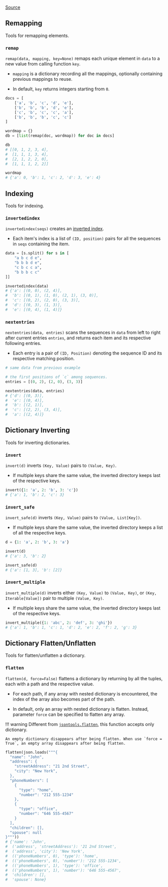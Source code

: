 [Source](https://github.com/chuanconggao/extratools/blob/master/extratools/dicttools.py)

## Remapping

Tools for remapping elements.

### `remap`

`remap(data, mapping, key=None)` remaps each unique element in `data` to a new value from calling function `key`.

- `mapping` is a dictionary recording all the mappings, optionally containing previous mappings to reuse.

- In default, `key` returns integers starting from `0`.

``` python
docs = [
    ['a', 'b', 'c', 'd', 'e'],
    ['b', 'b', 'b', 'd', 'e'],
    ['c', 'b', 'c', 'c', 'a'],
    ['b', 'b', 'b', 'c', 'c']
]

wordmap = {}
db = [list(remap(doc, wordmap)) for doc in docs]

db
# [[0, 1, 2, 3, 4],
#  [1, 1, 1, 3, 4],
#  [2, 1, 2, 2, 0],
#  [1, 1, 1, 2, 2]]

wordmap
# {'a': 0, 'b': 1, 'c': 2, 'd': 3, 'e': 4}
```

## Indexing

Tools for indexing.

### `invertedindex`

`invertedindex(seqs)` creates an [inverted index](https://en.wikipedia.org/wiki/Inverted_index).

- Each item's index is a list of `(ID, position)` pairs for all the sequences in `seqs` containing the item.

``` python
data = [s.split() for s in [
    "a b c d e",
    "b b b d e",
    "c b c c a",
    "b b b c c"
]]

invertedindex(data)
# {'a': [(0, 0), (2, 4)],
#  'b': [(0, 1), (1, 0), (2, 1), (3, 0)],
#  'c': [(0, 2), (2, 0), (3, 3)],
#  'd': [(0, 3), (1, 3)],
#  'e': [(0, 4), (1, 4)]}
```

### `nextentries`

`nextentries(data, entries)` scans the sequences in `data` from left to right after current entries `entries`, and returns each item and its respective following entries.

- Each entry is a pair of `(ID, Position)` denoting the sequence ID and its respective matching position.

``` python
# same data from previous example

# the first positions of `c` among sequences.
entries = [(0, 2), (2, 0), (3, 3)]

nextentries(data, entries)
# {'d': [(0, 3)],
#  'e': [(0, 4)],
#  'b': [(2, 1)],
#  'c': [(2, 2), (3, 4)],
#  'a': [(2, 4)]}
```

## Dictionary Inverting

Tools for inverting dictionaries.

### `invert`

`invert(d)` inverts `(Key, Value)` pairs to `(Value, Key)`.

- If multiple keys share the same value, the inverted directory keeps last of the respective keys.

``` python
invert({1: 'a', 2: 'b', 3: 'c'})
# {'a': 1, 'b': 2, 'c': 3}
```

### `invert_safe`

`invert_safe(d)` inverts `(Key, Value)` pairs to `(Value, List[Key])`.

- If multiple keys share the same value, the inverted directory keeps a list of all the respective keys.

``` python
d = {1: 'a', 2: 'b', 3: 'a'}

invert(d)
# {'a': 3, 'b': 2}

invert_safe(d)
# {'a': [1, 3], 'b': [2]}
```

### `invert_multiple`

`invert_multiple(d)` inverts either `(Key, Value)` to `(Value, Key)`, or `(Key, Iterable[Value])` pair to multiple `(Value, Key)`.

- If multiple keys share the same value, the inverted directory keeps last of the respective keys.

``` python
invert_multiple({1: 'abc', 2: 'def', 3: 'ghi'})
# {'a': 1, 'b': 1, 'c': 1, 'd': 2, 'e': 2, 'f': 2, 'g': 3}
```

## Dictionary Flatten/Unflatten

Tools for flatten/unflatten a dictionary.

### `flatten`

`flatten(d, force=False)` flattens a dictionary by returning by all the tuples, each with a path and the respective value.

- For each path, if any array with nested dictionary is encountered, the index of the array also becomes part of the path.

- In default, only an array with nested dictionary is flatten. Instead, parameter `force` can be specified to flatten any array.

!!! warning
    Different from [`jsontools.flatten`](jsontools/#flatten), this function accepts only dictionary.

    An empty dictionary disappears after being flatten. When use `force = True`, an empty array disappears after being flatten.

``` python
flatten(json.loads("""{
  "name": "John",
  "address": {
    "streetAddress": "21 2nd Street",
    "city": "New York",
  },
  "phoneNumbers": [
    {
      "type": "home",
      "number": "212 555-1234"
    },
    {
      "type": "office",
      "number": "646 555-4567"
    }
  ],
  "children": [],
  "spouse": null
}"""))
# {'name': 'John',
#  ('address', 'streetAddress'): '21 2nd Street',
#  ('address', 'city'): 'New York',
#  (('phoneNumbers', 0), 'type'): 'home',
#  (('phoneNumbers', 0), 'number'): '212 555-1234',
#  (('phoneNumbers', 1), 'type'): 'office',
#  (('phoneNumbers', 1), 'number'): '646 555-4567',
#  'children': [],
#  'spouse': None}
```
